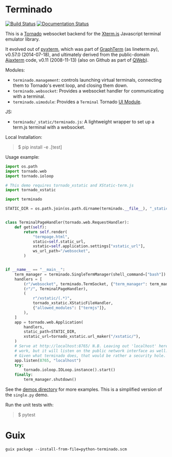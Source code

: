 # Terminado

[![Build Status](https://github.com/jupyter/terminado/actions/workflows/test.yml/badge.svg?query=branch%3Amain++)](https://github.com/jupyter/terminado/actions/workflows/test.yml/badge.svg?query=branch%3Amain++)
[![Documentation Status](https://readthedocs.org/projects/terminado/badge/?version=latest)](http://terminado.readthedocs.io/en/latest/?badge=latest)

This is a [Tornado](http://tornadoweb.org/) websocket backend for the
[Xterm.js](https://xtermjs.org/) Javascript terminal emulator library.

It evolved out of [pyxterm](https://github.com/mitotic/pyxterm), which
was part of [GraphTerm](https://github.com/mitotic/graphterm) (as
lineterm.py), v0.57.0 (2014-07-18), and ultimately derived from the
public-domain [Ajaxterm](http://antony.lesuisse.org/software/ajaxterm/)
code, v0.11 (2008-11-13) (also on Github as part of
[QWeb](https://github.com/antonylesuisse/qweb)).

Modules:

- `terminado.management`: controls launching virtual terminals,
  connecting them to Tornado's event loop, and closing them down.
- `terminado.websocket`: Provides a websocket handler for
  communicating with a terminal.
- `terminado.uimodule`: Provides a `Terminal` Tornado [UI
  Module](http://www.tornadoweb.org/en/stable/guide/templates.html#ui-modules).

JS:

- `terminado/_static/terminado.js`: A lightweight wrapper to set up a
  term.js terminal with a websocket.

Local Installation:

> $ pip install -e .\[test\]

Usage example:

```python
import os.path
import tornado.web
import tornado.ioloop

# This demo requires tornado_xstatic and XStatic-term.js
import tornado_xstatic

import terminado

STATIC_DIR = os.path.join(os.path.dirname(terminado.__file__), "_static")


class TerminalPageHandler(tornado.web.RequestHandler):
    def get(self):
        return self.render(
            "termpage.html",
            static=self.static_url,
            xstatic=self.application.settings["xstatic_url"],
            ws_url_path="/websocket",
        )


if __name__ == "__main__":
    term_manager = terminado.SingleTermManager(shell_command=["bash"])
    handlers = [
        (r"/websocket", terminado.TermSocket, {"term_manager": term_manager}),
        (r"/", TerminalPageHandler),
        (
            r"/xstatic/(.*)",
            tornado_xstatic.XStaticFileHandler,
            {"allowed_modules": ["termjs"]},
        ),
    ]
    app = tornado.web.Application(
        handlers,
        static_path=STATIC_DIR,
        xstatic_url=tornado_xstatic.url_maker("/xstatic/"),
    )
    # Serve at http://localhost:8765/ N.B. Leaving out 'localhost' here will
    # work, but it will listen on the public network interface as well.
    # Given what terminado does, that would be rather a security hole.
    app.listen(8765, "localhost")
    try:
        tornado.ioloop.IOLoop.instance().start()
    finally:
        term_manager.shutdown()
```

See the [demos
directory](https://github.com/takluyver/terminado/tree/master/demos) for
more examples. This is a simplified version of the `single.py` demo.

Run the unit tests with:

> $ pytest

# Guix

`guix package --install-from-file=python-terminado.scm`